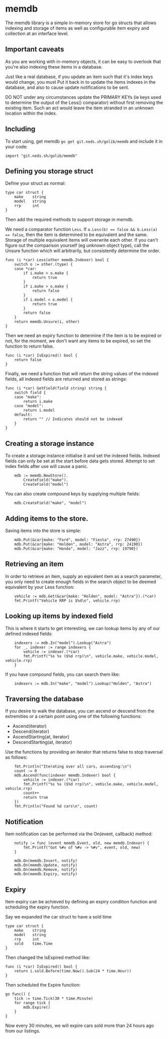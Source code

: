 # memdb

The memdb library is a simple in-memory store for go structs that allows indexing and storage of items as well as
configurable item expiry and collection at an interface level.

## Important caveats

As you are working with in-memory objects, it can be easy to overlook that you're also indexing these items in a
database.

Just like a real database, if you update an item such that it's index keys would change, you must Put it back in to
update the items indexes in the database, and also to cause update notifications to be sent.

DO NOT under any circumstances update the PRIMARY KEYs (ie keys used to determine the output of the Less()
comparator) without first removing the existing item. Such an act would leave the item stranded in an unknown
location within the index.

## Including

To start using, get memdb `go get git.neds.sh/golib/memdb` and include it in your code:

```golang
import "git.neds.sh/golib/memdb"
```

## Defining you storage struct

Define your struct as normal:

```golang
type car struct {
	make    string
	model   string
	rrp     int
}
```

Then add the required methods to support storage in memdb.

We need a comparator function `Less`. If `a.Less(b) == false && b.Less(a) == false`, then the item is determined to be
equivalent and the same. Storage of multiple equivalent items will overwrite each other. If you can't figure out the
comparison yourself (eg unknown object type), call the Unsure function which will arbitrarily, but consistently
determine the order. 

```golang
func (i *car) Less(other memdb.Indexer) bool {
	switch o := other.(type) {
	case *car:
		if i.make < o.make {
			return true
		}
		if i.make > o.make {
			return false
		}
		if i.model < o.model {
			return true
		}
		return false
	}
	return memdb.Unsure(i, other)
}
```

Then we need an expiry function to determine if the item is to be expired or not, for the moment, we don't want any
items to be expired, so set the function to return false.

```golang
func (i *car) IsExpired() bool {
	return false
}
```

Finally, we need a function that will return the string values of the indexed fields, all indexed fields are returned
and stored as strings:

```golang
func (i *car) GetField(field string) string {
	switch field {
	case "make":
		return i.make
	case "model":
		return i.model
	default:
		return "" // Indicates should not be indexed
	}
}
```

## Creating a storage instance

To create a storage instance initialise it and set the indexed fields. Indexed fields can only be set at the start
before data gets stored. Attempt to set index fields after use will cause a panic.

```golang
	mdb := memdb.NewStore().
		CreateField("make").
		CreateField("model")
```

You can also create compound keys by supplying multiple fields:

```golang
    mdb.CreateField("make", "model")
```

## Adding items to the store.

Saving items into the store is simple:

```golang
	mdb.Put(&car{make: "Ford", model: "Fiesta", rrp: 27490})
	mdb.Put(&car{make: "Holden", model: "Astra", rrp: 24190})
	mdb.Put(&car{make: "Honda", model: "Jazz", rrp: 19790})
```

## Retrieving an item

In order to retrieve an item, supply an eqivalent item as a search parameter, you only need to create enough fields in
the search object to be deemed equivalent by your Less function:

```golang
	vehicle := mdb.Get(&car{make: "Holden", model: "Astra"}).(*car)
	fmt.Printf("Vehicle RRP is $%d\n", vehicle.rrp)
```

## Looking up items by indexed field

This is where it starts to get interesting, we can lookup items by any of our defined indexed fields:

```golang
	indexers := mdb.In("model").Lookup("Astra")
	for _, indexer := range indexers {
	    vehicle := indexer.(*car)
		fmt.Printf("%s %s ($%d rrp)\n", vehicle.make, vehicle.model, vehicle.rrp)
	}
```

If you have compound fields, you can search them like:

```golang
    indexers := mdb.In("make", "model").Lookup("Holden", "Astra")
```

## Traversing the database

If you desire to walk the database, you can ascend or descend from the extremities or a certain point using one of the 
following functions:

 * Ascend(iterator)
 * Descend(iterator)
 * AscendStarting(at, iterator)
 * DescendStarting(at, iterator)

Use the functions by providing an iterator that returns false to stop traversal as follows:

```golang
	fmt.Println("Iterating over all cars, ascending:\n")
	count := 0
	mdb.Ascend(func(indexer memdb.Indexer) bool {
		vehicle := indexer.(*car)
		fmt.Printf("%s %s ($%d rrp)\n", vehicle.make, vehicle.model, vehicle.rrp)
		count++
		return true
	})
	fmt.Println("Found %d cars\n", count)
```

## Notification

Item notification can be performed via the On(event, callback) method:

```golang
    notify := func (event memdb.Event, old, new memdb.Indexer) {
        fmt.Printf("Got %#v of %#v -> %#v", event, old, new)
    }
    
    mdb.On(memdb.Insert, notify)
    mdb.On(memdb.Update, notify)
    mdb.On(memdb.Remove, notify)
    mdb.On(memdb.Expiry, notify)
```

## Expiry

Item expiry can be achieved by defining an expiry condition function and scheduling the expiry function.

Say we expanded the car struct to have a sold time

```golang
type car struct {
	make    string
	model   string
	rrp     int
	sold    time.Time
}
```

Then changed the IsExpired method like:

```golang
func (i *car) IsExpired() bool {
	return i.sold.Before(time.Now().Sub(24 * time.Hour))
}
```

Then scheduled the Expire function:

```golang
go func() {
	tick := time.Tick(30 * time.Minute)
	for range tick {
		mdb.Expire()
	}
}
```

Now every 30 minutes, we will expire cars sold more than 24 hours ago from our listings.

